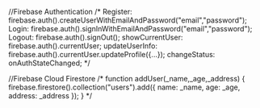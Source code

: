 //Firebase Authentication
/*
    Register: firebase.auth().createUserWithEmailAndPassword("email","password");
    Login: firebase.auth().signInWithEmailAndPassword("email","password");
    Logout: firebase.auth().signOut();
    showCurrentUser: firebase.auth().currentUser;
    updateUserInfo: firebase.auth().currentUser.updateProfile({...});
    changeStatus: onAuthStateChanged;
*/

//Firebase Cloud Firestore
/*
    function addUser(_name,_age,_address) {
        firebase.firestore().collection("users").add({
            name: _name,
            age: _age,
            address: _address
        });
    }
*/